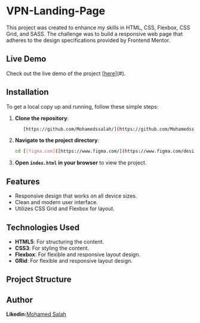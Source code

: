 # VPN-Landing-Page
 This project was created to enhance my skills in HTML, CSS, Flexbox, CSS Grid, and SASS. The challenge was to build a responsive web page that adheres to the design specifications provided by Frontend Mentor.

## Live Demo

Check out the live demo of the project [[here](https://mohamedssalah.github.io/Website-Card/)](#).
## Installation

To get a local copy up and running, follow these simple steps:

1. **Clone the repository**:
    ```bash
       [https://github.com/Mohamedssalah/](https://github.com/Mohamedssalah/VPN-Landing-Page/)
    ```

2. **Navigate to the project directory**:
    ```bash
    cd [[figma.com]([https://www.figma.com/](https://www.figma.com/design/y4g7B9BSJsuPkI101iyF5E/FREEBIES-Landingpage-LaslesVPN-(Community)?node-id=14-2))]
    ```

3. **Open `index.html` in your browser** to view the project.

## Features

- Responsive design that works on all device sizes.
- Clean and modern user interface.
- Utilizes CSS Grid and Flexbox for layout.

## Technologies Used

- **HTML5**: For structuring the content.
- **CSS3**: For styling the content.
- **Flexbox**: For flexible and responsive layout design.
- **GRid**: For flexible and responsive layout design.

## Project Structure



## Author
**Likedin:**[Mohamed Salah](https://www.linkedin.com/in/moahamed-salah-43b270307?utm_source=share&utm_campaign=share_via&utm_content=profile&utm_medium=android_app)
